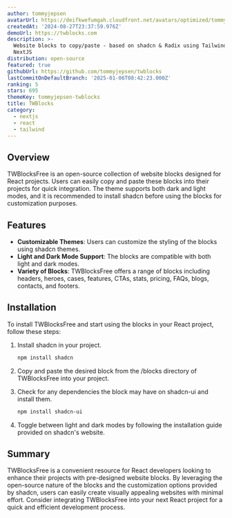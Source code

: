 ```yaml
---
author: tommyjepsen
avatarUrl: https://deifkwefumgah.cloudfront.net/avatars/optimized/tommyjepsen-twblocks-avatar-128.webp
createdAt: '2024-08-27T23:37:59.976Z'
demoUrl: https://twblocks.com
description: >-
  Website blocks to copy/paste - based on shadcn & Radix using Tailwind and
  NextJS
distribution: open-source
featured: true
githubUrl: https://github.com/tommyjepsen/twblocks
lastCommitOnDefaultBranch: '2025-01-06T08:42:23.000Z'
ranking: 5
stars: 695
themeKey: tommyjepsen-twblocks
title: TWBlocks
category:
  - nextjs
  - react
  - tailwind
---
```

## Overview
TWBlocksFree is an open-source collection of website blocks designed for React projects. Users can easily copy and paste these blocks into their projects for quick integration. The theme supports both dark and light modes, and it is recommended to install shadcn before using the blocks for customization purposes.

## Features
- **Customizable Themes**: Users can customize the styling of the blocks using shadcn themes.
- **Light and Dark Mode Support**: The blocks are compatible with both light and dark modes.
- **Variety of Blocks**: TWBlocksFree offers a range of blocks including headers, heroes, cases, features, CTAs, stats, pricing, FAQs, blogs, contacts, and footers.

## Installation
To install TWBlocksFree and start using the blocks in your React project, follow these steps:

1. Install shadcn in your project.
   ```bash
   npm install shadcn
   ```

2. Copy and paste the desired block from the /blocks directory of TWBlocksFree into your project.

3. Check for any dependencies the block may have on shadcn-ui and install them.
   ```bash
   npm install shadcn-ui
   ```

4. Toggle between light and dark modes by following the installation guide provided on shadcn's website.

## Summary
TWBlocksFree is a convenient resource for React developers looking to enhance their projects with pre-designed website blocks. By leveraging the open-source nature of the blocks and the customization options provided by shadcn, users can easily create visually appealing websites with minimal effort. Consider integrating TWBlocksFree into your next React project for a quick and efficient development process.